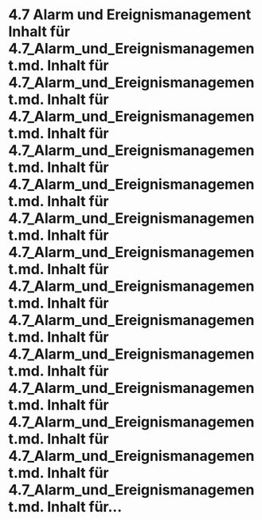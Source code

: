 # 4.7 Alarm und Ereignismanagement Inhalt für 4.7_Alarm_und_Ereignismanagement.md. Inhalt für 4.7_Alarm_und_Ereignismanagement.md. Inhalt für 4.7_Alarm_und_Ereignismanagement.md. Inhalt für 4.7_Alarm_und_Ereignismanagement.md. Inhalt für 4.7_Alarm_und_Ereignismanagement.md. Inhalt für 4.7_Alarm_und_Ereignismanagement.md. Inhalt für 4.7_Alarm_und_Ereignismanagement.md. Inhalt für 4.7_Alarm_und_Ereignismanagement.md. Inhalt für 4.7_Alarm_und_Ereignismanagement.md. Inhalt für 4.7_Alarm_und_Ereignismanagement.md. Inhalt für 4.7_Alarm_und_Ereignismanagement.md. Inhalt für 4.7_Alarm_und_Ereignismanagement.md. Inhalt für 4.7_Alarm_und_Ereignismanagement.md. Inhalt für 4.7_Alarm_und_Ereignismanagement.md. Inhalt für...